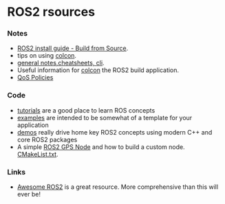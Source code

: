 # ROS2 rsources


### Notes

- [ROS2 install guide - Build from Source](https://index.ros.org/doc/ros2/Installation/Eloquent/Linux-Development-Setup/).
- tips on using [colcon](/posts/ROS2/2020-05-05-colcon-notes.markdown).
- [general notes,cheatsheets, cli](/posts/ROS2/2020-05-05-ros2-notes.markdown).
- Useful information for [colcon](/posts/ROS2/2020-05-05-colcon-notes.markdown) the ROS2 build application.
- [QoS Policies](/posts/ROS2/2020-05-05-ros2-qos-policy-information.markdown)

### Code

- [tutorials](https://index.ros.org/doc/ros2/Tutorials/) are a good place to learn ROS concepts
- [examples](https://github.com/ros2/examples/tree/master/rclcpp) are intended to be somewhat of a template for your application
- [demos](https://github.com/ros2/demos) really drive home key ROS2 concepts using modern C++ and core ROS2 packages
- A simple [ROS2 GPS Node](/posts/ROS2/2020-05-05-basic-ros2-gps-node-still-a-work-in-progress.markdown) and how to build a custom node. [CMakeList.txt](/posts/ROS2/2020-05-05-basic-ros2-gps-node-still-a-work-in-progress.markdown#cmakelist).


### Links

- [Awesome ROS2](https://github.com/fkromer/awesome-ros2) is a great resource. More comprehensive than this will ever be!
